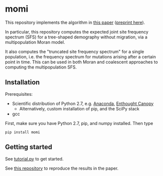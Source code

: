 # momi

This repository implements the algorithm in [this paper](http://www.tandfonline.com/doi/abs/10.1080/10618600.2016.1159212) ([preprint here](http://arxiv.org/abs/1503.01133)).

In particular, this repository computes the expected joint site frequency spectrum (SFS) for a tree-shaped demography without migration,
via a multipopulation Moran model.

It also computes the "truncated site frequency spectrum" for a single population, i.e. the frequency
spectrum for mutations arising after a certain point in time. This can be used in both Moran and coalescent
approaches to computing the multipopulation SFS.

## Installation

Prerequisites:
* Scientific distribution of Python 2.7, e.g. [Anaconda](http://continuum.io/downloads), [Enthought Canopy](https://www.enthought.com/products/canopy/)
  * Alternatively, custom installation of pip, and the SciPy stack
* gcc

First, make sure you have Python 2.7, pip, and numpy installed. Then type
```
pip install momi
```

## Getting started

See [tutorial.py](tutorial.py) to get started.

See [this repository](https://github.com/jackkamm/momi1_paper_results) to reproduce the results in the paper.
